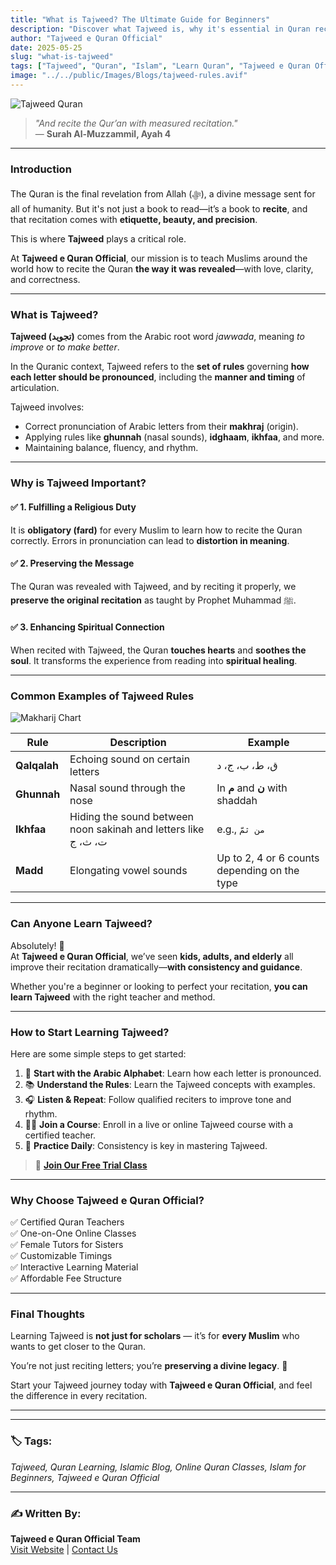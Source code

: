 ```yaml
---
title: "What is Tajweed? The Ultimate Guide for Beginners"
description: "Discover what Tajweed is, why it's essential in Quran recitation, and how to start learning it. Learn from Tajweed e Quran Official, your trusted source for authentic Quranic education."
author: "Tajweed e Quran Official"
date: 2025-05-25
slug: "what-is-tajweed"
tags: ["Tajweed", "Quran", "Islam", "Learn Quran", "Tajweed e Quran Official"]
image: "../../public/Images/Blogs/tajweed-rules.avif"
---
```


![Tajweed Quran](../../public/Images/Blogs/TajveedRuleDocumentImagedesign-03.png)

> _"And recite the Qur’an with measured recitation."_  
> — **Surah Al-Muzzammil, Ayah 4**

---

### Introduction

The Quran is the final revelation from Allah (ﷻ), a divine message sent for all of humanity. But it's not just a book to read—it’s a book to **recite**, and that recitation comes with **etiquette, beauty, and precision**.

This is where **Tajweed** plays a critical role.

At **Tajweed e Quran Official**, our mission is to teach Muslims around the world how to recite the Quran **the way it was revealed**—with love, clarity, and correctness.

---

### What is Tajweed?

**Tajweed (تجويد)** comes from the Arabic root word *jawwada*, meaning _to improve_ or _to make better_.

In the Quranic context, Tajweed refers to the **set of rules** governing **how each letter should be pronounced**, including the **manner and timing** of articulation.

Tajweed involves:
- Correct pronunciation of Arabic letters from their **makhraj** (origin).
- Applying rules like **ghunnah** (nasal sounds), **idghaam**, **ikhfaa**, and more.
- Maintaining balance, fluency, and rhythm.

---

### Why is Tajweed Important?

#### ✅ 1. Fulfilling a Religious Duty
It is **obligatory (fard)** for every Muslim to learn how to recite the Quran correctly. Errors in pronunciation can lead to **distortion in meaning**.

#### ✅ 2. Preserving the Message
The Quran was revealed with Tajweed, and by reciting it properly, we **preserve the original recitation** as taught by Prophet Muhammad ﷺ.

#### ✅ 3. Enhancing Spiritual Connection
When recited with Tajweed, the Quran **touches hearts** and **soothes the soul**. It transforms the experience from reading into **spiritual healing**.

---

### Common Examples of Tajweed Rules

![Makharij Chart](../../public/Images/Blogs/TajweedeQuran.avif)

| Rule | Description | Example |
|------|-------------|---------|
| **Qalqalah** | Echoing sound on certain letters | ق، ط، ب، ج، د |
| **Ghunnah** | Nasal sound through the nose | In **م** and **ن** with shaddah |
| **Ikhfaa** | Hiding the sound between noon sakinah and letters like ت، ث، ج | e.g., `من ثمّ` |
| **Madd** | Elongating vowel sounds | Up to 2, 4 or 6 counts depending on the type |

---

### Can Anyone Learn Tajweed?

Absolutely! 💯  
At **Tajweed e Quran Official**, we’ve seen **kids, adults, and elderly** all improve their recitation dramatically—**with consistency and guidance**.

Whether you're a beginner or looking to perfect your recitation, **you can learn Tajweed** with the right teacher and method.

---

### How to Start Learning Tajweed?

Here are some simple steps to get started:

1. 🧠 **Start with the Arabic Alphabet**: Learn how each letter is pronounced.
2. 📚 **Understand the Rules**: Learn the Tajweed concepts with examples.
3. 🎧 **Listen & Repeat**: Follow qualified reciters to improve tone and rhythm.
4. 👨‍🏫 **Join a Course**: Enroll in a live or online Tajweed course with a certified teacher.
5. 🔁 **Practice Daily**: Consistency is key in mastering Tajweed.

> 📌 **[Join Our Free Trial Class](https://tajweedequranofficial.com/#contact)**

---

### Why Choose Tajweed e Quran Official?

✅ Certified Quran Teachers  
✅ One-on-One Online Classes  
✅ Female Tutors for Sisters  
✅ Customizable Timings  
✅ Interactive Learning Material  
✅ Affordable Fee Structure

---

### Final Thoughts

Learning Tajweed is **not just for scholars** — it’s for **every Muslim** who wants to get closer to the Quran.

You’re not just reciting letters; you’re **preserving a divine legacy**. 🌙

Start your Tajweed journey today with **Tajweed e Quran Official**, and feel the difference in every recitation.

---



---

### 🏷️ Tags:
*Tajweed, Quran Learning, Islamic Blog, Online Quran Classes, Islam for Beginners, Tajweed e Quran Official*

---

### ✍️ Written By:
**Tajweed e Quran Official Team**  
[Visit Website](https://tajweedequranofficial.com) | [Contact Us](https://tajweedequranofficial.com/#contact)

